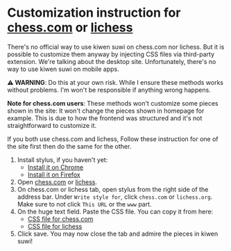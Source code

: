 # Customization instruction for [chess.com] or [lichess]

There's no official way to use kiwen suwi on chess.com nor lichess. But it is possible to customize them anyway by injecting CSS files via third-party extension. We're talking about the desktop site. Unfortunately, there's no way to use kiwen suwi on mobile apps.

**⚠ WARNING**: Do this at your own risk. While I ensure these methods works without problems. I'm won't be responsible if anything wrong happens.

**Note for chess.com users**: These methods won't customize some pieces shown in the site: It won't change the pieces shown in homepage for example. This is due to how the frontend was structured and it's not straightforward to customize it.

If you both use chess.com and lichess, Follow these instruction for one of the site first then do the same for the other.

1. Install stylus, if you haven't yet:
   - [Install it on Chrome](https://chrome.google.com/webstore/detail/stylus/clngdbkpkpeebahjckkjfobafhncgmne)
   - [Install it on Firefox](https://addons.mozilla.org/firefox/addon/styl-us/)
2. Open [chess.com] or [lichess].
3. On chess.com or lichess tab, open stylus from the right side of the address bar. Under `Write style for`, click `chess.com` or `lichess.org`. Make sure to not click `This URL` or the `www` part.
4. On the huge text field. Paste the CSS file. You can copy it from here:
   - [CSS file for chess.com](https://raw.githubusercontent.com/neverRare/kiwen-suwi/master/chess-com.css)
   - [CSS file for lichess](https://raw.githubusercontent.com/neverRare/kiwen-suwi/master/lichess.css)
5. Click save. You may now close the tab and admire the pieces in kiwen suwi!

[chess.com]: https://www.chess.com/
[lichess]: https://lichess.org/
